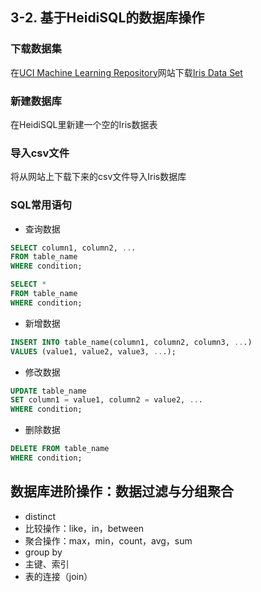 ## 3-2. 基于HeidiSQL的数据库操作
### 下载数据集
在[UCI Machine Learning Repository](http://archive.ics.uci.edu/ml/index.php)网站下载[Iris Data Set](https://archive.ics.uci.edu/ml/datasets/iris)

### 新建数据库
在HeidiSQL里新建一个空的Iris数据表

### 导入csv文件
将从网站上下载下来的csv文件导入Iris数据库

### SQL常用语句
- 查询数据
```sql
SELECT column1, column2, ...
FROM table_name
WHERE condition;

SELECT *
FROM table_name
WHERE condition;
```

- 新增数据
```sql
INSERT INTO table_name(column1, column2, column3, ...)
VALUES (value1, value2, value3, ...);
```

- 修改数据
```sql
UPDATE table_name
SET column1 = value1, column2 = value2, ...
WHERE condition;
```

- 删除数据
```sql
DELETE FROM table_name
WHERE condition;
```

## 数据库进阶操作：数据过滤与分组聚合
- distinct
- 比较操作：like，in，between
- 聚合操作：max，min，count，avg，sum
- group by
- 主键、索引
- 表的连接（join）